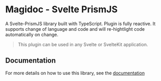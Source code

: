 # Magidoc - Svelte PrismJS

A Svelte-PrismJS library built with TypeScript. Plugin is fully reactive. It supports change of language and code and will re-hightlight code automatically on change. 

> This plugin can be used in any Svelte or SvelteKit application.

## Documentation
For more details on how to use this library, see the [documentation](https://magidoc-org.github.io/magidoc/svelte-plugins/prismjs)
